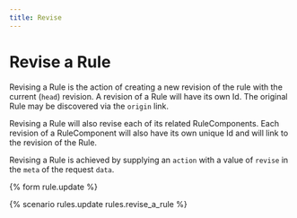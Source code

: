 ```yaml
---
title: Revise
---
```


# Revise a Rule

Revising a Rule is the action of creating a new revision of the rule with the
current (`head`) revision. A revision of a Rule will have its own Id. The
original Rule may be discovered via the `origin` link.

Revising a Rule will also revise each of its related RuleComponents. Each
revision of a RuleComponent will also have its own unique Id and will link to
the revision of the Rule.

Revising a Rule is achieved by supplying an `action` with a value of `revise`
in the `meta` of the request `data`.


{% form rule.update %}

{% scenario rules.update rules.revise_a_rule %}
